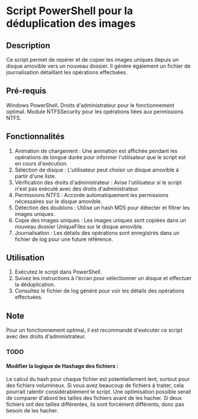 # Script PowerShell pour la déduplication des images
## Description
Ce script permet de repérer et de copier les images uniques depuis un disque amovible vers un nouveau dossier. Il génère également un fichier de journalisation détaillant les opérations effectuées.

## Pré-requis
Windows PowerShell.
Droits d'administrateur pour le fonctionnement optimal.
Module NTFSSecurity pour les opérations liées aux permissions NTFS.
## Fonctionnalités
1. Animation de chargement : Une animation est affichée pendant les opérations de longue durée pour informer l'utilisateur que le script est en cours d'exécution.
2. Sélection de disque : L'utilisateur peut choisir un disque amovible à partir d'une liste.
3. Vérification des droits d'administrateur : Avise l'utilisateur si le script n'est pas exécuté avec des droits d'administrateur.
4. Permissions NTFS : Accorde automatiquement les permissions nécessaires sur le disque amovible.
5. Détection des doublons : Utilise un hash MD5 pour détecter et filtrer les images uniques.
6. Copie des images uniques : Les images uniques sont copiées dans un nouveau dossier UniqueFiles sur le disque amovible.
7. Journalisation : Les détails des opérations sont enregistrés dans un fichier de log pour une future référence.
## Utilisation
1. Exécutez le script dans PowerShell.
2. Suivez les instructions à l'écran pour sélectionner un disque et effectuer la déduplication.
3. Consultez le fichier de log généré pour voir les détails des opérations effectuées.
## Note
Pour un fonctionnement optimal, il est recommandé d'exécuter ce script avec des droits d'administrateur.

### TODO
#### Modifier la logique de Hashage des fichiers :
Le calcul du hash pour chaque fichier est potentiellement lent, surtout pour des fichiers volumineux. Si vous avez beaucoup de fichiers à traiter, cela pourrait ralentir considérablement le script. Une optimisation possible serait de comparer d'abord les tailles des fichiers avant de les hacher. Si deux fichiers ont des tailles différentes, ils sont forcément différents, donc pas besoin de les hacher.